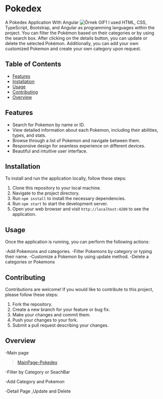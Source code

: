 # Pokedex
A Pokedex Application With Angular
![Örnek GIF1](https://media.giphy.com/media/v1.Y2lkPTc5MGI3NjExdmlqYnk5bHhiZGFwczBtaDAzaDB5NWMxM2kxMWxlZ2Jlc2hpODFneCZlcD12MV9pbnRlcm5hbF9naWZfYnlfaWQmY3Q9Zw/GOrUMQplOQK53wqRtY/giphy.gif)
I used HTML, CSS, TypeScript, Bootstrap, and Angular as programming languages within the project. You can filter the Pokémon based on their categories or by using the search box. After clicking on the details button, you can update or delete the selected Pokémon. Additionally, you can add your own customized Pokemon and create your own category upon request.

## Table of Contents
- [Features](#features)
- [Installation](#installation)
- [Usage](#usage)
- [Contributing](#contributing)
- [Overview](#overview)


## Features

- Search for Pokemon by name or ID.
- View detailed information about each Pokemon, including their abilities, types, and stats.
- Browse through a list of Pokemon and navigate between them.
- Responsive design for seamless experience on different devices.
- Beautiful and intuitive user interface.

## Installation

To install and run the application locally, follow these steps:

1. Clone this repository to your local machine.
2. Navigate to the project directory.
3. Run `npm install` to install the necessary dependencies.
4. Run `npm start` to start the development server.
5. Open your web browser and visit `http://localhost:4200` to see the application.

## Usage

Once the application is running, you can perform the following actions:

-Add Pokemons and categories.
-Filter Pokemons by category or typing their name.
-Customize a Pokemon by using update method.
-Delete a categories or Pokemons



## Contributing

Contributions are welcome! If you would like to contribute to this project, please follow these steps:

1. Fork the repository.
2. Create a new branch for your feature or bug fix.
3. Make your changes and commit them.
4. Push your changes to your fork.
5. Submit a pull request describing your changes.


## Overview

-Main page
<blockquote class="imgur-embed-pub" lang="en" data-id="a/rtlMzBF"  ><a href="//imgur.com/a/rtlMzBF">MainPage-Pokedex</a></blockquote><script async src="//s.imgur.com/min/embed.js" charset="utf-8"></script>
-Filter by Category or SeachBar

-Add Category and Pokemon

-Detail Page ,Update and Delete












